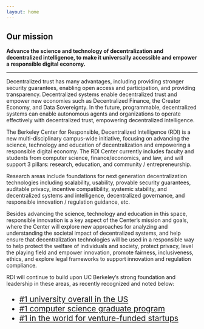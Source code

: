 ```yaml
---
layout: home
---
```


## Our mission

**Advance the science and technology of decentralization and decentralized intelligence, to make it universally accessible and empower a responsible digital economy.**


---

Decentralized trust has many advantages, including providing stronger security guarantees, enabling open access and participation, and providing transparency. Decentralized systems enable decentralized trust and empower new economies such as Decentralized Finance, the Creator Economy, and Data Sovereignty. In the future, programmable, decentralized systems can enable autonomous agents and organizations to operate effectively with decentralized trust, empowering decentralized intelligence.

The Berkeley Center for Responsible, Decentralized Intelligence (RDI) is a new multi-disciplinary campus-wide initiative, focusing on advancing the science, technology and education  of decentralization and empowering a responsible digital economy. The RDI Center currently includes faculty and students from computer science,  finance/economics, and law, and will support 3 pillars: research, education, and community / entrepreneurship.  

Research areas include foundations for next generation decentralization technologies including scalability, usability, provable security guarantees, auditable privacy, incentive compatibility, systemic stability, and decentralized systems and intelligence, decentralized governance, and responsible innovation / regulation guidance, etc. 

Besides advancing the science, technology and education in this space, responsible innovation is a key aspect of the Center’s mission and goals, where the Center will explore new approaches for analyzing and understanding the societal impact of decentralized systems, and help ensure that decentralization technologies will be used in a responsible way to help protect the welfare of individuals and society, protect privacy, level the playing field and empower innovation, promote fairness, inclusiveness, ethics, and explore legal frameworks to support innovation and regulation compliance. 

RDI will continue to build upon UC Berkeley’s strong foundation and leadership in these areas, as recently recognized and noted below:
<ul style="font-size: 15pt;">
  <!-- <li><a href="https://www.coindesk.com/layer2/2021/10/04/the-top-universities-for-blockchain-by-coindesk-2021/" style="font-size: 15.5pt;">#1 university for blockchain in the US</a></li> -->
  <li><a href="https://news.berkeley.edu/2021/09/08/uc-berkeley-no-1-on-forbes-list-of-americas-top-colleges/" style="font-size: 15.5pt;">#1 university overall in the US</a></li>
  <li><a href="https://eecs.berkeley.edu/about/by-the-numbers#eecsrankings" style="font-size: 15.5pt;">#1 computer science graduate program</a></li>
  <li><a href="" style="font-size: 15.5pt;">#1 in the world for venture-funded startups</a></li>
</ul>
